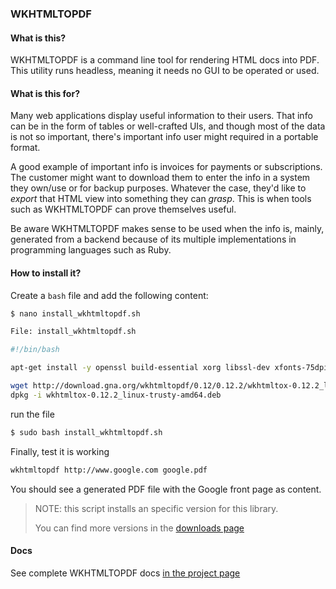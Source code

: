 ### WKHTMLTOPDF

#### What is this?

WKHTMLTOPDF is a command line tool for rendering HTML docs into PDF. This utility runs headless, meaning it needs no GUI to be operated or used.

#### What is this for?

Many web applications display useful information to their users. That info can be in the form of tables or well-crafted UIs, and though most of the data is not so important, there's important info user might required in a portable format.

A good example of important info is invoices for payments or subscriptions. The customer might want to download them to enter the info in a system they own/use or for backup purposes. Whatever the case, they'd like to _export_ that HTML view into something they can _grasp_. This is when tools such as WKHTMLTOPDF can prove themselves useful.

Be aware WKHTMLTOPDF makes sense to be used when the info is, mainly, generated from a backend because of its multiple implementations in programming languages such as Ruby.

#### How to install it?

Create a `bash` file and add the following content:

```bash
$ nano install_wkhtmltopdf.sh

File: install_wkhtmltopdf.sh

#!/bin/bash

apt-get install -y openssl build-essential xorg libssl-dev xfonts-75dpi

wget http://download.gna.org/wkhtmltopdf/0.12/0.12.2/wkhtmltox-0.12.2_linux-trusty-amd64.deb
dpkg -i wkhtmltox-0.12.2_linux-trusty-amd64.deb
```

run the file

```bash
$ sudo bash install_wkhtmltopdf.sh
```

Finally, test it is working

```bash
wkhtmltopdf http://www.google.com google.pdf
```

You should see a generated PDF file with the Google front page as content.

> NOTE: this script installs an specific version for this library.
>
> You can find more versions in the [downloads page](http://wkhtmltopdf.org/downloads.html)

#### Docs

See complete WKHTMLTOPDF docs [in the project page](http://wkhtmltopdf.org/docs.html)
